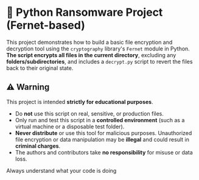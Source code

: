# 🔐 Python Ransomware Project (Fernet-based)

This project demonstrates how to build a basic file encryption and decryption tool using the `cryptography` library's `Fernet` module in Python. **The script encrypts all files in the current directory**, excluding any **folders/subdirectories**, and includes a `decrypt.py` script to revert the files back to their original state.

## ⚠️ Warning

This project is intended **strictly for educational purposes**.

- Do **not** use this script on real, sensitive, or production files.
- Only run and test this script in a **controlled environment** (such as a virtual machine or a disposable test folder).
- **Never distribute** or use this tool for malicious purposes. Unauthorized file encryption or data manipulation may be **illegal** and could result in **criminal charges**.
- The authors and contributors take **no responsibility** for misuse or data loss.

Always understand what your code is doing
